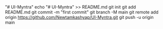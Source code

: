 "# UI-Myntra" 
echo "# UI-Myntra" >> README.md
git init
git add README.md
git commit -m "first commit"
git branch -M main
git remote add origin https://github.com/Newtamkashyap/UI-Myntra.git
git push -u origin main